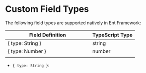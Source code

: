 # Custom Field Types

The following field types are supported natively in Ent Framework:

<table><thead><tr><th width="257">Field Definition</th><th>TypeScript Type</th></tr></thead><tbody><tr><td>{ type: String }</td><td>string</td></tr><tr><td>{ type: Number }</td><td>number</td></tr><tr><td></td><td></td></tr></tbody></table>



* `{ type: String }`:&#x20;
